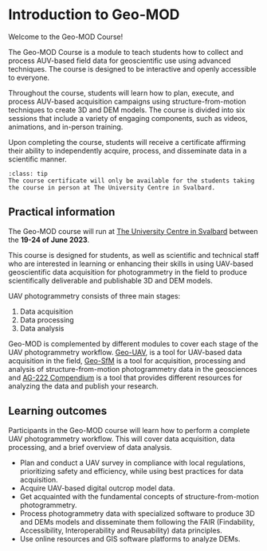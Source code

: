 # Introduction to Geo-MOD
Welcome to the Geo-MOD Course!

The Geo-MOD Course is a module to teach students how to collect and process AUV-based field data for geoscientific use using advanced techniques. The course is designed to be interactive and openly accessible to everyone.

Throughout the course, students will learn how to plan, execute, and process AUV-based acquisition campaigns using structure-from-motion techniques to create 3D and DEM models. The course is divided into six sessions that include a variety of engaging components, such as videos, animations, and in-person training. 

Upon completing the course, students will receive a certificate affirming their ability to independently acquire, process, and disseminate data in a scientific manner.


```{admonition} Certification
:class: tip
The course certificate will only be available for the students taking the course in person at The University Centre in Svalbard.
```

## Practical information

The Geo-MOD course will run at [The University Centre in Svalbard](https://www.unis.no/) between the **19-24 of June 2023**.

This course is designed for students, as well as scientific and technical staff who are interested in learning or enhancing their skills in using UAV-based geoscientific data acquisition for photogrammetry in the field to produce scientifically deliverable and publishable 3D and DEM models.

UAV photogrammetry consists of three main stages:
1. Data acquisition
2. Data processing
3. Data analysis

Geo-MOD is complemented by different modules to cover each stage of the UAV photogrammetry workflow. [Geo-UAV](https://unisvalbard.github.io/Geo-UAV/landing-page.html), is a tool for UAV-based data acquisition in the field, [Geo-SfM](https://unisvalbard.github.io/Geo-SfM/landing-page.html) is a tool for acquisition, processing and analysis of structure-from-motion photogrammetry data in the geosciences and [AG-222 Compendium](https://unisvalbard.github.io/AG222/landing-page.html) is a tool that provides different resources for analyzing the data and publish your research.

## Learning outcomes
Participants in the Geo-MOD course will learn how to perform a complete UAV photogrammetry workflow. This will cover data acquisition, data processing, and a brief overview of data analysis.

- Plan and conduct a UAV survey in compliance with local regulations, prioritizing safety and efficiency, while using best practices for data acquisition.
- Acquire UAV-based digital outcrop model data.
- Get acquainted with the fundamental concepts of structure-from-motion photogrammetry.
- Process photogrammetry data with specialized software to produce 3D and DEMs models and disseminate them following the FAIR (Findability, Accessibility, Interoperability and Reusability) data principles.
- Use online resources and GIS software platforms to analyze DEMs.
